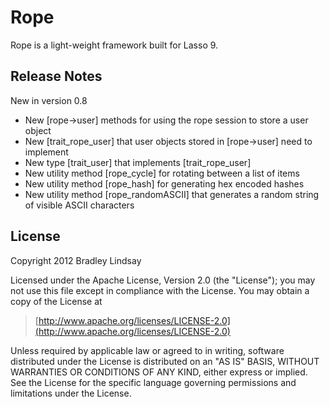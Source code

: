 Rope
====

Rope is a light-weight framework built for Lasso 9.


Release Notes
-------------

New in version 0.8

- New [rope->user] methods for using the rope session to store a user object
- New [trait\_rope\_user] that user objects stored in [rope->user] need to implement
- New type [trait\_user] that implements [trait\_rope\_user]
- New utility method [rope\_cycle] for rotating between a list of items
- New utility method [rope\_hash] for generating hex encoded hashes
- New utility method [rope\_randomASCII] that generates a random string of visible ASCII characters


License
-------

Copyright 2012 Bradley Lindsay

Licensed under the Apache License, Version 2.0 (the "License");
you may not use this file except in compliance with the License.
You may obtain a copy of the License at

>    [http://www.apache.org/licenses/LICENSE-2.0](http://www.apache.org/licenses/LICENSE-2.0)

Unless required by applicable law or agreed to in writing, software
distributed under the License is distributed on an "AS IS" BASIS,
WITHOUT WARRANTIES OR CONDITIONS OF ANY KIND, either express or implied.
See the License for the specific language governing permissions and
limitations under the License.